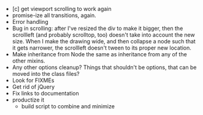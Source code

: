 * [c] get viewport scrolling to work again
* promise-ize all transitions, again.
* Error handling
* Bug in scrolling: after I've resized the div to make it bigger, then the
  scrollleft (and probably scrolltop, too) doesn't take into account the new
  size. When I make the drawing wide, and then collapse a node such that it
  gets narrower, the scrollleft doesn't tween to its proper new location.
* Make inheritance from Node the same as inheritance from any of the other 
  mixins.
* Any other options cleanup? Things that shouldn't be options, that can be 
  moved into the class files?
* Look for FIXMEs
* Get rid of jQuery
* Fix links to documentation
* productize it 
    - build script to combine and minimize

